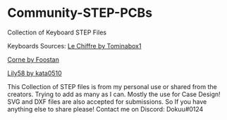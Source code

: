 # Community-STEP-PCBs
Collection of Keyboard STEP Files 

Keyboards Sources:
[Le Chiffre by Tominabox1](https://github.com/tominabox1/Le-Chiffre-Keyboard)

[Corne by Foostan](https://github.com/foostan/crkbd)

[Lily58 by kata0510](https://github.com/kata0510/Lily58)

This Collection of STEP files is from my personal use or shared from the creators. Trying to add as many as I can. 
Mostly the use for Case Design! SVG and DXF files are also accepted for submissions. 
So If you have anything else to share please! Contact me on Discord: Dokuu#0124
